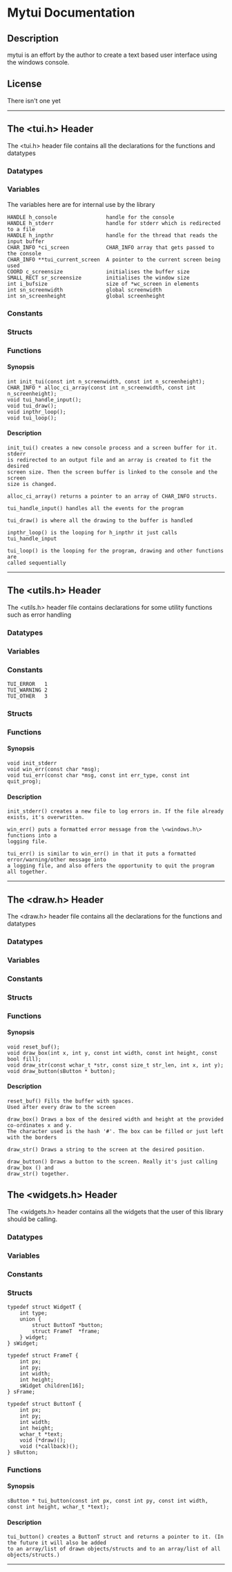 # Mytui Documentation

## Description

mytui is an effort by the author to create a text based user interface using the windows console.

## License

There isn't one yet

---
## The \<tui.h\> Header

The \<tui.h\> header file contains all the declarations for the functions and datatypes

### Datatypes

### Variables

The variables here are for internal use by the library

    HANDLE h_console                handle for the console
    HANDLE h_stderr                 handle for stderr which is redirected to a file
    HANDLE h_inpthr                 handle for the thread that reads the input buffer
    CHAR_INFO *ci_screen            CHAR_INFO array that gets passed to the console
    CHAR_INFO **tui_current_screen  A pointer to the current screen being used
    COORD c_screensize              initialises the buffer size
    SMALL_RECT sr_screensize        initialises the window size
    int i_bufsize                   size of *wc_screen in elements
    int sn_screenwidth              global screenwidth
    int sn_screenheight             global screenheight


### Constants

### Structs

### Functions

#### Synopsis

    int init_tui(const int n_screenwidth, const int n_screenheight);
    CHAR_INFO * alloc_ci_array(const int n_screenwidth, const int n_screenheight);
    void tui_handle_input();
    void tui_draw();
    void inpthr_loop();
    void tui_loop();
    

#### Description

    init_tui() creates a new console process and a screen buffer for it. stderr
    is redirected to an output file and an array is created to fit the desired
    screen size. Then the screen buffer is linked to the console and the screen
    size is changed.

    alloc_ci_array() returns a pointer to an array of CHAR_INFO structs.

    tui_handle_input() handles all the events for the program

    tui_draw() is where all the drawing to the buffer is handled

    inpthr_loop() is the looping for h_inpthr it just calls tui_handle_input

    tui_loop() is the looping for the program, drawing and other functions are
    called sequentially


---
## The \<utils.h\> Header

The \<utils.h\> header file contains declarations for some utility functions such as error handling

### Datatypes

### Variables

### Constants
    
    TUI_ERROR   1
    TUI_WARNING 2
    TUI_OTHER   3

### Structs

### Functions

#### Synopsis
    
    void init_stderr
    void win_err(const char *msg);
    void tui_err(const char *msg, const int err_type, const int quit_prog);


#### Description

    init_stderr() creates a new file to log errors in. If the file already
    exists, it's overwritten.

    win_err() puts a formatted error message from the \<windows.h\> functions into a
    logging file.

    tui_err() is similar to win_err() in that it puts a formatted error/warning/other message into
    a logging file, and also offers the opportunity to quit the program all together.


---
## The \<draw.h\> Header

The \<draw.h\> header file contains all the declarations for the functions and datatypes

### Datatypes

### Variables

### Constants

### Structs

### Functions

#### Synopsis

    void reset_buf();
    void draw_box(int x, int y, const int width, const int height, const bool fill);
    void draw_str(const wchar_t *str, const size_t str_len, int x, int y);
    void draw_button(sButton * button);


#### Description
    
    reset_buf() Fills the buffer with spaces.
    Used after every draw to the screen

    draw_box() Draws a box of the desired width and height at the provided co-ordinates x and y.
    The character used is the hash '#'. The box can be filled or just left with the borders

    draw_str() Draws a string to the screen at the desired position.

    draw_button() Draws a button to the screen. Really it's just calling draw_box () and 
    draw_str() together.


## The \<widgets.h\> Header

The \<widgets.h\> header contains all the widgets that the user of this library should be calling.

### Datatypes

### Variables

### Constants

### Structs

    typedef struct WidgetT {
        int type;
        union {
            struct ButtonT *button;
            struct FrameT  *frame;
        } widget;
    } sWidget;

    typedef struct FrameT {
        int px;
        int py;
        int width;
        int height;
        sWidget children[16];
    } sFrame;

    typedef struct ButtonT {
        int px;
        int py;
        int width;
        int height;
        wchar_t *text;
        void (*draw)();
        void (*callback)();
    } sButton;

### Functions

#### Synopsis
    
    sButton * tui_button(const int px, const int py, const int width, const int height, wchar_t *text);

#### Description

    tui_button() creates a ButtonT struct and returns a pointer to it. (In the future it will also be added
    to an array/list of drawn objects/structs and to an array/list of all objects/structs.)


---
